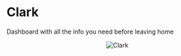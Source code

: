 Clark
=====

Dashboard with all the info you need before leaving home

<p align="center">
<img src="https://raw.github.com/lorden/clark/master/screenshot.png" alt="Clark"/>
</p>
